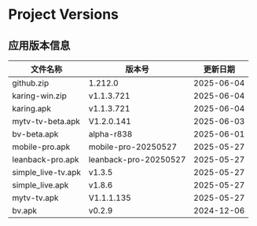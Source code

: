# Project Versions
<!-- VERSION_TABLE_START -->
## 应用版本信息
| 文件名称 | 版本号 | 更新日期 |
|----------|--------|----------|
| github.zip | 1.212.0 | 2025-06-04 |
| karing-win.zip | v1.1.3.721 | 2025-06-04 |
| karing.apk | v1.1.3.721 | 2025-06-04 |
| mytv-tv-beta.apk | V1.2.0.141 | 2025-06-03 |
| bv-beta.apk | alpha-r838 | 2025-06-01 |
| mobile-pro.apk | mobile-pro-20250527 | 2025-05-27 |
| leanback-pro.apk | leanback-pro-20250527 | 2025-05-27 |
| simple_live-tv.apk | v1.3.5 | 2025-05-27 |
| simple_live.apk | v1.8.6 | 2025-05-27 |
| mytv-tv.apk | V1.1.1.135 | 2025-05-27 |
| bv.apk | v0.2.9 | 2024-12-06 |
<!-- VERSION_TABLE_END -->
